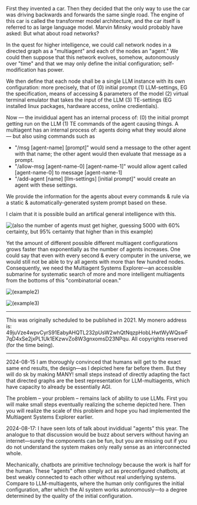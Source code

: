 First they invented a car. Then they decided that the only way to use the car was driving backwards and forwards the same single road. The engine of this car is called the transformer model architecture, and the car itself is referred to as large language model. Marvin Minsky would probably have asked: But what about road networks?

In the quest for higher intelligence, we could call network nodes in a directed graph as a "multiagent" and each of the nodes an "agent." We could then suppose that this network evolves, somehow, autonomously over "time" and that we may only define the initial configuration; self-modification has power.

We then define that each node shall be a single LLM instance with its own configuration: more precisely, that of (0) initial prompt (1) LLM-settings, EG the specification, means of accessing & parameters of the model (2) virtual terminal emulator that takes the input of the LLM (3) TE-settings (EG installed linux packages, hardware access, online credientials).

Now — the invididual agent has an internal process of: (0) the initial prompt getting run on the LLM (1) TE commands of the agent causing things. A multiagent has an internal process of: agents doing what they would alone — but also using commands such as
- "/msg [agent-name] [prompt]" would send a message to the other agent with that name; the other agent would then evaluate that message as a prompt.
- "/allow-msg [agent-name-0] [agent-name-1]" would allow agent called [agent-name-0] to message [agent-name-1]
- "/add-agent [name] [llm-settings] [initial prompt]" would create an agent with these settings.

We provide the information for the agents about every commands & rule via a static & automatically-generated system prompt based on these.

I claim that it is possible build an artifical general intelligence with this.

![(also the number of agents must get higher, guessing 5000 with 60% certainty, but 95% certainty that higher than in this example)](https://github.com/zp4om627xC7UscjY/agi-manifesto/blob/main/sketch-1718047689846.png)

Yet the amount of different possible different multiagent configurations grows faster than exponentially as the number of agents increases. One could say that even with every second & every computer in the universe, we would still not be able to try all agents with more than few hundred nodes. Consequently, we need the Multiagent Systems Explorer—an accessible submarine for systematic search of more and more intelligent multiagents from the bottoms of this "combinatorial ocean."

![(example2)](https://github.com/zp4om627xC7UscjY/agi-manifesto/blob/main/sketch-1717913477230.png)

![(example3)](https://github.com/zp4om627xC7UscjY/agi-manifesto/blob/main/sketch-1717913492748.png)

---

This was originally scheduled to be published in 2021. My monero address is: 49juVze4wpvCyrS91EabyAHQTL232pUsW2whQtNqzpHobLHwtWyWQswF7qD4xSe2jxPL1Uk1EKzwvZo8W3gnxomsD23NPqu. All copyrights reserved (for the time being).

---

2024-08-15 I am thoroughly convinced that humans will get to the exact same end results, the design—as I depicted here far before them. But they will do sk by making MANY! small steps instead of directly adapting the fact that directed graphs are the best representation for LLM-multiagents, which have capacity to already be essentially AGI.

The problem – your problem – remains lack of ability to use LLMs. First you will make small steps eventually realizing the scheme depicted here. Then you will realize the scale of this problem and hope you had implemented the Multiagent Systems Explorer earlier.

2024-08-17: I have seen lots of talk about invididual "agents" this year. The analogue to that discussion would be buzz about servers without having an internet—surely the components can be fun, but you are missing out if you do not understand the system makes only really sense as an interconnected whole.

Mechanically, chatbots are primitive technology because the work is half for the human. These "agents" often simply act as preconfigured chatbots, at best weakly connected to each other without real underlying systems. Compare to LLM-multiagents, where the human only configures the initial configuration, after which the AI system works autonomously—to a degree determined by the quality of the initial configuration.
